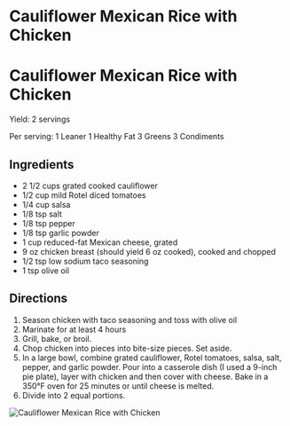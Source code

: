 # Cauliflower Mexican Rice with Chicken



# Cauliflower Mexican Rice with Chicken

Yield:
2 servings

Per serving:
1 Leaner
1 Healthy Fat
3 Greens
3 Condiments

## Ingredients
* 2 1/2 cups grated cooked cauliflower
* 1/2 cup mild Rotel diced tomatoes
* 1/4 cup salsa
* 1/8 tsp salt
* 1/8 tsp pepper
* 1/8 tsp garlic powder
* 1 cup reduced-fat Mexican cheese, grated
* 9 oz chicken breast (should yield 6 oz cooked), cooked and chopped
* 1/2 tsp low sodium taco seasoning
* 1 tsp olive oil

## Directions
1. Season chicken with taco seasoning and toss with olive oil
2. Marinate for at least 4 hours
3. Grill, bake, or broil.
4. Chop chicken into pieces into bite-size pieces. Set aside.
5. In a large bowl, combine grated cauliflower, Rotel tomatoes, salsa, salt, pepper, and garlic powder. Pour into a casserole dish (I used a 9-inch pie plate), layer with chicken and then cover with cheese. Bake in a 350°F oven for 25 minutes or until cheese is melted.
6. Divide into 2 equal portions.

![Cauliflower Mexican Rice with Chicken](images/Cauliflower%20Mexican%20Rice%20with%20Chicken.png)

